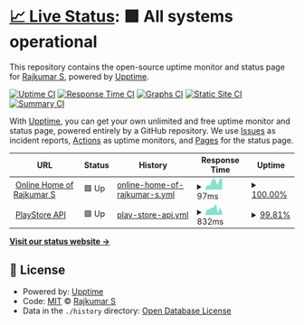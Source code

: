 # [📈 Live Status](https://status.rajkumaar.co.in): <!--live status--> **🟩 All systems operational**

This repository contains the open-source uptime monitor and status page for [Rajkumar S](https://rajkumaar.co.in), powered by [Upptime](https://github.com/upptime/upptime).

[![Uptime CI](https://github.com/rajkumaar23/status/workflows/Uptime%20CI/badge.svg)](https://github.com/rajkumaar23/status/actions?query=workflow%3A%22Uptime+CI%22)
[![Response Time CI](https://github.com/rajkumaar23/status/workflows/Response%20Time%20CI/badge.svg)](https://github.com/rajkumaar23/status/actions?query=workflow%3A%22Response+Time+CI%22)
[![Graphs CI](https://github.com/rajkumaar23/status/workflows/Graphs%20CI/badge.svg)](https://github.com/rajkumaar23/status/actions?query=workflow%3A%22Graphs+CI%22)
[![Static Site CI](https://github.com/rajkumaar23/status/workflows/Static%20Site%20CI/badge.svg)](https://github.com/rajkumaar23/status/actions?query=workflow%3A%22Static+Site+CI%22)
[![Summary CI](https://github.com/rajkumaar23/status/workflows/Summary%20CI/badge.svg)](https://github.com/rajkumaar23/status/actions?query=workflow%3A%22Summary+CI%22)

With [Upptime](https://upptime.js.org), you can get your own unlimited and free uptime monitor and status page, powered entirely by a GitHub repository. We use [Issues](https://github.com/rajkumaar23/status/issues) as incident reports, [Actions](https://github.com/rajkumaar23/status/actions) as uptime monitors, and [Pages](https://status.rajkumaar.co.in) for the status page.

<!--start: status pages-->
<!-- This summary is generated by Upptime (https://github.com/upptime/upptime) -->
<!-- Do not edit this manually, your changes will be overwritten -->
<!-- prettier-ignore -->
| URL | Status | History | Response Time | Uptime |
| --- | ------ | ------- | ------------- | ------ |
| <img alt="" src="https://favicons.githubusercontent.com/rajkumaar.co.in" height="13"> [Online Home of Rajkumar S](https://rajkumaar.co.in) | 🟩 Up | [online-home-of-rajkumar-s.yml](https://github.com/rajkumaar23/status/commits/HEAD/history/online-home-of-rajkumar-s.yml) | <details><summary><img alt="Response time graph" src="./graphs/online-home-of-rajkumar-s/response-time-week.png" height="20"> 97ms</summary><br><a href="https://status.rajkumaar.co.in/history/online-home-of-rajkumar-s"><img alt="Response time 95" src="https://img.shields.io/endpoint?url=https%3A%2F%2Fraw.githubusercontent.com%2Frajkumaar23%2Fstatus%2FHEAD%2Fapi%2Fonline-home-of-rajkumar-s%2Fresponse-time.json"></a><br><a href="https://status.rajkumaar.co.in/history/online-home-of-rajkumar-s"><img alt="24-hour response time 140" src="https://img.shields.io/endpoint?url=https%3A%2F%2Fraw.githubusercontent.com%2Frajkumaar23%2Fstatus%2FHEAD%2Fapi%2Fonline-home-of-rajkumar-s%2Fresponse-time-day.json"></a><br><a href="https://status.rajkumaar.co.in/history/online-home-of-rajkumar-s"><img alt="7-day response time 97" src="https://img.shields.io/endpoint?url=https%3A%2F%2Fraw.githubusercontent.com%2Frajkumaar23%2Fstatus%2FHEAD%2Fapi%2Fonline-home-of-rajkumar-s%2Fresponse-time-week.json"></a><br><a href="https://status.rajkumaar.co.in/history/online-home-of-rajkumar-s"><img alt="30-day response time 144" src="https://img.shields.io/endpoint?url=https%3A%2F%2Fraw.githubusercontent.com%2Frajkumaar23%2Fstatus%2FHEAD%2Fapi%2Fonline-home-of-rajkumar-s%2Fresponse-time-month.json"></a><br><a href="https://status.rajkumaar.co.in/history/online-home-of-rajkumar-s"><img alt="1-year response time 93" src="https://img.shields.io/endpoint?url=https%3A%2F%2Fraw.githubusercontent.com%2Frajkumaar23%2Fstatus%2FHEAD%2Fapi%2Fonline-home-of-rajkumar-s%2Fresponse-time-year.json"></a></details> | <details><summary><a href="https://status.rajkumaar.co.in/history/online-home-of-rajkumar-s">100.00%</a></summary><a href="https://status.rajkumaar.co.in/history/online-home-of-rajkumar-s"><img alt="All-time uptime 99.99%" src="https://img.shields.io/endpoint?url=https%3A%2F%2Fraw.githubusercontent.com%2Frajkumaar23%2Fstatus%2FHEAD%2Fapi%2Fonline-home-of-rajkumar-s%2Fuptime.json"></a><br><a href="https://status.rajkumaar.co.in/history/online-home-of-rajkumar-s"><img alt="24-hour uptime 100.00%" src="https://img.shields.io/endpoint?url=https%3A%2F%2Fraw.githubusercontent.com%2Frajkumaar23%2Fstatus%2FHEAD%2Fapi%2Fonline-home-of-rajkumar-s%2Fuptime-day.json"></a><br><a href="https://status.rajkumaar.co.in/history/online-home-of-rajkumar-s"><img alt="7-day uptime 100.00%" src="https://img.shields.io/endpoint?url=https%3A%2F%2Fraw.githubusercontent.com%2Frajkumaar23%2Fstatus%2FHEAD%2Fapi%2Fonline-home-of-rajkumar-s%2Fuptime-week.json"></a><br><a href="https://status.rajkumaar.co.in/history/online-home-of-rajkumar-s"><img alt="30-day uptime 100.00%" src="https://img.shields.io/endpoint?url=https%3A%2F%2Fraw.githubusercontent.com%2Frajkumaar23%2Fstatus%2FHEAD%2Fapi%2Fonline-home-of-rajkumar-s%2Fuptime-month.json"></a><br><a href="https://status.rajkumaar.co.in/history/online-home-of-rajkumar-s"><img alt="1-year uptime 100.00%" src="https://img.shields.io/endpoint?url=https%3A%2F%2Fraw.githubusercontent.com%2Frajkumaar23%2Fstatus%2FHEAD%2Fapi%2Fonline-home-of-rajkumar-s%2Fuptime-year.json"></a></details>
| <img alt="" src="https://favicons.githubusercontent.com/api-playstore.rajkumaar.co.in" height="13"> [PlayStore API](https://api-playstore.rajkumaar.co.in) | 🟩 Up | [play-store-api.yml](https://github.com/rajkumaar23/status/commits/HEAD/history/play-store-api.yml) | <details><summary><img alt="Response time graph" src="./graphs/play-store-api/response-time-week.png" height="20"> 832ms</summary><br><a href="https://status.rajkumaar.co.in/history/play-store-api"><img alt="Response time 955" src="https://img.shields.io/endpoint?url=https%3A%2F%2Fraw.githubusercontent.com%2Frajkumaar23%2Fstatus%2FHEAD%2Fapi%2Fplay-store-api%2Fresponse-time.json"></a><br><a href="https://status.rajkumaar.co.in/history/play-store-api"><img alt="24-hour response time 324" src="https://img.shields.io/endpoint?url=https%3A%2F%2Fraw.githubusercontent.com%2Frajkumaar23%2Fstatus%2FHEAD%2Fapi%2Fplay-store-api%2Fresponse-time-day.json"></a><br><a href="https://status.rajkumaar.co.in/history/play-store-api"><img alt="7-day response time 832" src="https://img.shields.io/endpoint?url=https%3A%2F%2Fraw.githubusercontent.com%2Frajkumaar23%2Fstatus%2FHEAD%2Fapi%2Fplay-store-api%2Fresponse-time-week.json"></a><br><a href="https://status.rajkumaar.co.in/history/play-store-api"><img alt="30-day response time 1196" src="https://img.shields.io/endpoint?url=https%3A%2F%2Fraw.githubusercontent.com%2Frajkumaar23%2Fstatus%2FHEAD%2Fapi%2Fplay-store-api%2Fresponse-time-month.json"></a><br><a href="https://status.rajkumaar.co.in/history/play-store-api"><img alt="1-year response time 974" src="https://img.shields.io/endpoint?url=https%3A%2F%2Fraw.githubusercontent.com%2Frajkumaar23%2Fstatus%2FHEAD%2Fapi%2Fplay-store-api%2Fresponse-time-year.json"></a></details> | <details><summary><a href="https://status.rajkumaar.co.in/history/play-store-api">99.81%</a></summary><a href="https://status.rajkumaar.co.in/history/play-store-api"><img alt="All-time uptime 99.95%" src="https://img.shields.io/endpoint?url=https%3A%2F%2Fraw.githubusercontent.com%2Frajkumaar23%2Fstatus%2FHEAD%2Fapi%2Fplay-store-api%2Fuptime.json"></a><br><a href="https://status.rajkumaar.co.in/history/play-store-api"><img alt="24-hour uptime 100.00%" src="https://img.shields.io/endpoint?url=https%3A%2F%2Fraw.githubusercontent.com%2Frajkumaar23%2Fstatus%2FHEAD%2Fapi%2Fplay-store-api%2Fuptime-day.json"></a><br><a href="https://status.rajkumaar.co.in/history/play-store-api"><img alt="7-day uptime 99.81%" src="https://img.shields.io/endpoint?url=https%3A%2F%2Fraw.githubusercontent.com%2Frajkumaar23%2Fstatus%2FHEAD%2Fapi%2Fplay-store-api%2Fuptime-week.json"></a><br><a href="https://status.rajkumaar.co.in/history/play-store-api"><img alt="30-day uptime 99.92%" src="https://img.shields.io/endpoint?url=https%3A%2F%2Fraw.githubusercontent.com%2Frajkumaar23%2Fstatus%2FHEAD%2Fapi%2Fplay-store-api%2Fuptime-month.json"></a><br><a href="https://status.rajkumaar.co.in/history/play-store-api"><img alt="1-year uptime 99.94%" src="https://img.shields.io/endpoint?url=https%3A%2F%2Fraw.githubusercontent.com%2Frajkumaar23%2Fstatus%2FHEAD%2Fapi%2Fplay-store-api%2Fuptime-year.json"></a></details>

<!--end: status pages-->

[**Visit our status website →**](https://status.rajkumaar.co.in)

## 📄 License

- Powered by: [Upptime](https://github.com/upptime/upptime)
- Code: [MIT](./LICENSE) © [Rajkumar S](https://rajkumaar.co.in)
- Data in the `./history` directory: [Open Database License](https://opendatacommons.org/licenses/odbl/1-0/)
